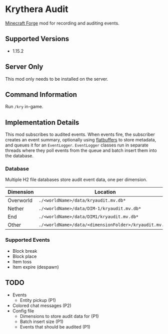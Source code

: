 # Krythera Audit

[Minecraft Forge](https://mcforge.readthedocs.io/en/1.15.x/) mod for recording and auditing events.

## Supported Versions

* 1.15.2

## Server Only

This mod only needs to be installed on the server.

## Command Information

Run `/kry` in-game.

## Implementation Details

This mod subscribes to audited events. When events fire, the subscriber creates an event summary, optionally using
[flatbuffers](https://github.com/google/flatbuffers) to store metadata, and queues it for an `EventLogger`.
`EventLogger` classes run in separate threads where they poll events from the queue and batch insert them into the database.

### Database

Multiple H2 file databases store audit event data, one per dimension.

Dimension|Location
---|---
Overworld|`./<worldName>/data/kryaudit.mv.db*`
Nether|`./<worldName>/data/DIM-1/kryaudit.mv.db*`
End|`./<worldName>/data/DIM1/kryaudit.mv.db*`
Other|`./<worldName>/data/<dimensionFolder>/kryaudit.mv.db*`

### Supported Events

* Block break
* Block place
* Item toss
* Item expire (despawn)

## TODO

* Events
  * Entity pickup (P1)
* Colored chat messages (P2)
* Config file
  * Dimensions to store audit data for (P1)
  * Batch insert size (P1)
  * Events that should be audited (P1)
